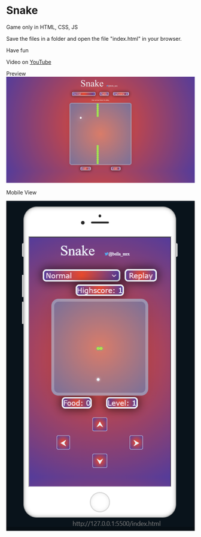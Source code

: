 # Snake

 Game only in HTML, CSS, JS


 Save the files in a folder and open the file "index.html" in your browser.

 Have fun
 
 Video on [YouTube](https://www.youtube.com/watch?v=Fp4tkQ9-3tE)

Preview
![Preview](Images/PreviewSnake.png)

 Mobile View

![Preview](Images/Snake_Mobile.PNG)

